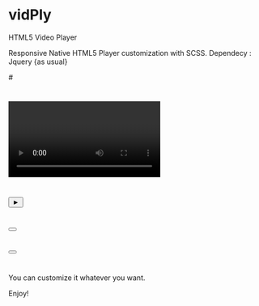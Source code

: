 # vidPly
HTML5 Video Player

Responsive Native HTML5 Player customization with SCSS. 
Dependecy : Jquery {as usual}

#<!-- Video -->
# <div class="video-container marg-med">
#    <!-- Video Player -->
#    <video class="vid" poster="" controls>
#      <source src="http://techslides.com/demos/sample-videos/small.mp4" type="video/mp4"/>
#    </video>           
#    <!-- Video Player Control-->
#    <div class="video-controls">
#
#      <!-- Progress Bar -->
#      <div class="progress">
#        <div class="progress-box">
#            <span class="play-progress"></span>
#        </div>
#      </div>
#
#      <!-- Play Button -->
#      <button class="play" title="Play"> &#x25BA; </button>
#
#      <!-- Mute -->
#      <button class="mute" title="mute"> <img src="img/audio-icon.png" alt="" /></button>
#
#      <!-- Volume -->
#      <div class="volume">
#        <div class="volume-box">
#            <span class="volume-progress"></span>
#        </div>
#      </div>
#
#      <!-- FullScreen -->
#      <button class="full-screen" title="FullScreen Toggle"> <img src="img/fullscreen-icon.png" alt="" /> </button>

#    </div>
#  </div>

You can customize it whatever you want. 

Enjoy!
